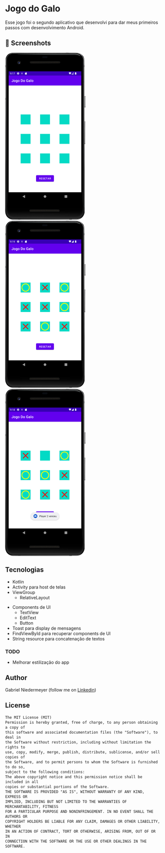 # Jogo do Galo
Esse jogo foi o segundo aplicativo que desenvolvi para dar meus primeiros passos com desenvolvimento Android. 


## :camera_flash: Screenshots
<!-- You can add more screenshots here if you like -->
<img src="/result/iMAGE1 (2).png" width="260">&emsp;<img src="/result/iMAGE2 (2).png" width="260">&emsp;<img src="/result/iMAGE3 (2).png" width="260">

## Tecnologias
* Kotlin
* Activity para host de telas
* ViewGroup
    * RelativeLayout
   
- Components de UI
    - TextView
    - EditText
    - Button
- Toast para display de mensagens
- FindViewById para recuperar components de UI
- String resource para concatenação de textos


### TODO
- Melhorar estilização do app

## Author
Gabriel Niedermeyer (follow me on [Linkedin](https://www.linkedin.com/in/gabriel-niedermeyer/))

## License
```
The MIT License (MIT)
Permission is hereby granted, free of charge, to any person obtaining a copy of
this software and associated documentation files (the "Software"), to deal in
the Software without restriction, including without limitation the rights to
use, copy, modify, merge, publish, distribute, sublicense, and/or sell copies of
the Software, and to permit persons to whom the Software is furnished to do so,
subject to the following conditions:
The above copyright notice and this permission notice shall be included in all
copies or substantial portions of the Software.
THE SOFTWARE IS PROVIDED "AS IS", WITHOUT WARRANTY OF ANY KIND, EXPRESS OR
IMPLIED, INCLUDING BUT NOT LIMITED TO THE WARRANTIES OF MERCHANTABILITY, FITNESS
FOR A PARTICULAR PURPOSE AND NONINFRINGEMENT. IN NO EVENT SHALL THE AUTHORS OR
COPYRIGHT HOLDERS BE LIABLE FOR ANY CLAIM, DAMAGES OR OTHER LIABILITY, WHETHER
IN AN ACTION OF CONTRACT, TORT OR OTHERWISE, ARISING FROM, OUT OF OR IN
CONNECTION WITH THE SOFTWARE OR THE USE OR OTHER DEALINGS IN THE SOFTWARE.
```
